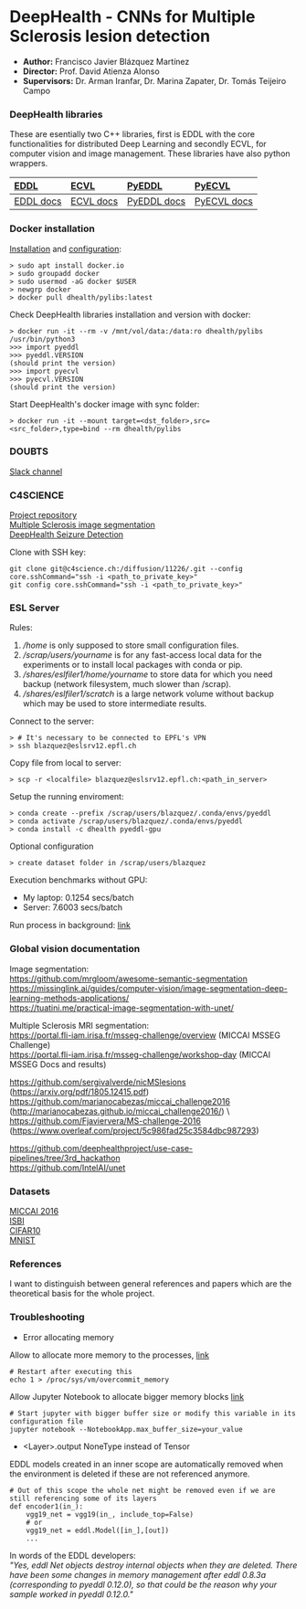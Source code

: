 # DeepHealth - CNNs for Multiple Sclerosis lesion detection

* **Author:** Francisco Javier Blázquez Martínez
* **Director:** Prof. David Atienza Alonso
* **Supervisors:** Dr. Arman Iranfar, Dr. Marina Zapater, Dr. Tomás Teijeiro Campo


### DeepHealth libraries
These are esentially two C++ libraries, first is EDDL with the core functionalities for distributed Deep Learning and secondly ECVL, for computer vision and image management. These libraries have also python wrappers.

| [EDDL](https://github.com/deephealthproject/eddl) | [ECVL](https://github.com/deephealthproject/ecvl) | [PyEDDL](https://github.com/deephealthproject/pyeddl) | [PyECVL](https://github.com/deephealthproject/pyecvl) |
| :------------- | :---------- | :----------- | :----------- |
| [EDDL docs](https://deephealthproject.github.io/eddl/index.html) | [ECVL docs](https://deephealthproject.github.io/ecvl/master/index.html) | [PyEDDL docs](https://deephealthproject.github.io/pyeddl) | [PyECVL docs](https://deephealthproject.github.io/pyecvl/index.html) |


### Docker installation 

[Installation](https://github.com/deephealthproject/docker-libs) and [configuration](https://docs.docker.com/engine/install/linux-postinstall/):
```
> sudo apt install docker.io
> sudo groupadd docker               
> sudo usermod -aG docker $USER
> newgrp docker 
> docker pull dhealth/pylibs:latest
```

Check DeepHealth libraries installation and version with docker:
```
> docker run -it --rm -v /mnt/vol/data:/data:ro dhealth/pylibs /usr/bin/python3
>>> import pyeddl
>>> pyeddl.VERSION
(should print the version)
>>> import pyecvl
>>> pyecvl.VERSION
(should print the version)
```

Start DeepHealth's docker image with sync folder:
```
> docker run -it --mount target=<dst_folder>,src=<src_folder>,type=bind --rm dhealth/pylibs
```

### DOUBTS

[Slack channel](https://app.slack.com/client/TKCHB0BME)


### C4SCIENCE

[Project repository](https://c4science.ch/diffusion/11226/) \
[Multiple Sclerosis image segmentation](https://c4science.ch/diffusion/10390/) \
[DeepHealth Seizure Detection](https://c4science.ch/diffusion/9868/) 

Clone with SSH key: 
```
git clone git@c4science.ch:/diffusion/11226/.git --config core.sshCommand="ssh -i <path_to_private_key>"
git config core.sshCommand="ssh -i <path_to_private_key>"
```

### ESL Server

Rules:
1. _/home_ is only supposed to store small configuration files. 
2. _/scrap/users/yourname_ is for any fast-access local data for the experiments or to install local packages with conda or pip. 
3. _/shares/eslfiler1/home/yourname_ to store data for which you need backup (network filesystem, much slower than /scrap). 
4. _/shares/eslfiler1/scratch_ is a large network volume without backup which may be used to store intermediate results.

Connect to the server:

```
> # It's necessary to be connected to EPFL's VPN
> ssh blazquez@eslsrv12.epfl.ch 
```

Copy file from local to server:
```
> scp -r <localfile> blazquez@eslsrv12.epfl.ch:<path_in_server>
```

Setup the running enviroment:
```
> conda create --prefix /scrap/users/blazquez/.conda/envs/pyeddl
> conda activate /scrap/users/blazquez/.conda/envs/pyeddl
> conda install -c dhealth pyeddl-gpu
```

Optional configuration
```
> create dataset folder in /scrap/users/blazquez
```

Execution benchmarks without GPU:
- My laptop: 0.1254 secs/batch
- Server:    7.6003 secs/batch

Run process in background: [link](https://linuxhandbook.com/run-process-background/) 


### Global vision documentation

Image segmentation: \
https://github.com/mrgloom/awesome-semantic-segmentation \
https://missinglink.ai/guides/computer-vision/image-segmentation-deep-learning-methods-applications/ \
https://tuatini.me/practical-image-segmentation-with-unet/ 

Multiple Sclerosis MRI segmentation: \
https://portal.fli-iam.irisa.fr/msseg-challenge/overview      (MICCAI MSSEG Challenge) \
https://portal.fli-iam.irisa.fr/msseg-challenge/workshop-day  (MICCAI MSSEG Docs and results) 

https://github.com/sergivalverde/nicMSlesions			(https://arxiv.org/pdf/1805.12415.pdf) \
https://github.com/marianocabezas/miccai_challenge2016	(http://marianocabezas.github.io/miccai_challenge2016/) \ 
https://github.com/Fjaviervera/MS-challenge-2016		(https://www.overleaf.com/project/5c986fad25c3584dbc987293) 

https://github.com/deephealthproject/use-case-pipelines/tree/3rd_hackathon \
https://github.com/IntelAI/unet 

### Datasets

[MICCAI 2016](http://miccai2016.org/en/) \
[ISBI](http://brainiac2.mit.edu/isbi_challenge/) \
[CIFAR10](https://www.cs.toronto.edu/~kriz/cifar.html) \
[MNIST](https://en.wikipedia.org/wiki/MNIST_database) 

### References

I want to distinguish between general references and papers which are the theoretical basis for the whole project.


### Troubleshooting

* Error allocating memory

Allow to allocate more memory to the processes, [link](https://discuss.pynq.io/t/runtimeerror-failed-to-allocate-memory/1773)
```
# Restart after executing this
echo 1 > /proc/sys/vm/overcommit_memory
```

Allow Jupyter Notebook to allocate bigger memory blocks [link](https://stackoverflow.com/questions/57948003/how-to-increase-jupyter-notebook-memory-limit)
```
# Start jupyter with bigger buffer size or modify this variable in its configuration file
jupyter notebook --NotebookApp.max_buffer_size=your_value
```

* \<Layer\>.output NoneType instead of Tensor

EDDL models created in an inner scope are automatically removed when the environment is deleted if these are not referenced anymore.

```
# Out of this scope the whole net might be removed even if we are still referencing some of its layers
def encoder1(in_):
    vgg19_net = vgg19(in_, include_top=False)
    # or
    vgg19_net = eddl.Model([in_],[out])    
    ...
```

In words of the EDDL developers: \
*"Yes, eddl Net objects destroy internal objects when they are deleted. There have been some changes in memory management after eddl 0.8.3a (corresponding to pyeddl 0.12.0), so that could be the reason why your sample worked in pyeddl 0.12.0."*


